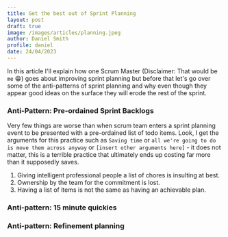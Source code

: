 ```yaml
---
title: Get the best out of Sprint Planning
layout: post
draft: true
image: /images/articles/planning.jpeg
author: Daniel Smith
profile: daniel
date: 24/04/2023
---
```


In this article I'll explain how one Scrum Master (Disclaimer: That would be `me` :grin:) goes about improving sprint planning but before that let's go over some of the anti-patterns of sprint planning and why even though they appear good ideas on the surface they will erode the rest of the sprint.

### Anti-Pattern: Pre-ordained Sprint Backlogs

Very few things are worse than when scrum team enters a sprint planning event to be presented with a pre-ordained list of todo items. Look, I get the arguments for this practice such as `Saving time` or `all we're going to do is move them across anyway` or `[insert other arguments here]` - it does not matter, this is a terrible practice that ultimately ends up costing far more than it supposedly saves.

1. Giving intelligent professional people a list of chores is insulting at best.
2. Ownership by the team for the commitment is lost.
3. Having a list of items is not the same as having an achievable plan.

### Anti-pattern: 15 minute quickies

### Anti-pattern: Refinement planning
